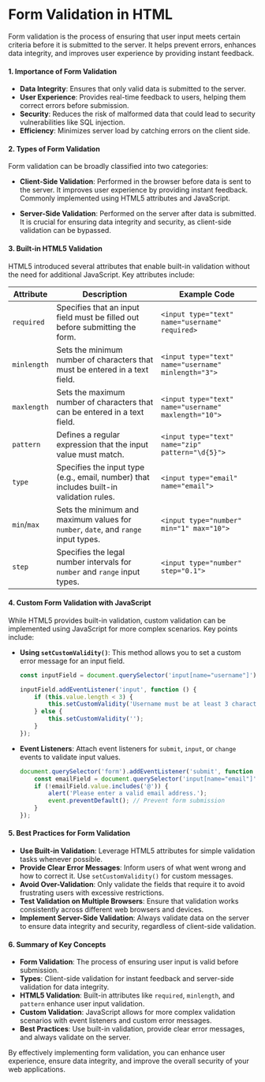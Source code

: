 # Form Validation in HTML

Form validation is the process of ensuring that user input meets certain criteria before it is submitted to the server. It helps prevent errors, enhances data integrity, and improves user experience by providing instant feedback.

#### 1. Importance of Form Validation

- **Data Integrity**: Ensures that only valid data is submitted to the server.
- **User Experience**: Provides real-time feedback to users, helping them correct errors before submission.
- **Security**: Reduces the risk of malformed data that could lead to security vulnerabilities like SQL injection.
- **Efficiency**: Minimizes server load by catching errors on the client side.

#### 2. Types of Form Validation

Form validation can be broadly classified into two categories:

- **Client-Side Validation**: Performed in the browser before data is sent to the server. It improves user experience by providing instant feedback. Commonly implemented using HTML5 attributes and JavaScript.

- **Server-Side Validation**: Performed on the server after data is submitted. It is crucial for ensuring data integrity and security, as client-side validation can be bypassed.

#### 3. Built-in HTML5 Validation

HTML5 introduced several attributes that enable built-in validation without the need for additional JavaScript. Key attributes include:

| Attribute      | Description                                                                                                   | Example Code                                      |
|----------------|---------------------------------------------------------------------------------------------------------------|--------------------------------------------------|
| `required`     | Specifies that an input field must be filled out before submitting the form.                                 | `<input type="text" name="username" required>`  |
| `minlength`    | Sets the minimum number of characters that must be entered in a text field.                                 | `<input type="text" name="username" minlength="3">` |
| `maxlength`    | Sets the maximum number of characters that can be entered in a text field.                                  | `<input type="text" name="username" maxlength="10">` |
| `pattern`      | Defines a regular expression that the input value must match.                                               | `<input type="text" name="zip" pattern="\d{5}">` |
| `type`         | Specifies the input type (e.g., email, number) that includes built-in validation rules.                     | `<input type="email" name="email">`              |
| `min`/`max`    | Sets the minimum and maximum values for `number`, `date`, and `range` input types.                          | `<input type="number" min="1" max="10">`         |
| `step`        | Specifies the legal number intervals for `number` and `range` input types.                                  | `<input type="number" step="0.1">`               |

#### 4. Custom Form Validation with JavaScript

While HTML5 provides built-in validation, custom validation can be implemented using JavaScript for more complex scenarios. Key points include:

- **Using `setCustomValidity()`**: This method allows you to set a custom error message for an input field.

  ```javascript
  const inputField = document.querySelector('input[name="username"]');
  
  inputField.addEventListener('input', function () {
      if (this.value.length < 3) {
          this.setCustomValidity('Username must be at least 3 characters long.');
      } else {
          this.setCustomValidity('');
      }
  });
  ```

- **Event Listeners**: Attach event listeners for `submit`, `input`, or `change` events to validate input values.

  ```javascript
  document.querySelector('form').addEventListener('submit', function (event) {
      const emailField = document.querySelector('input[name="email"]');
      if (!emailField.value.includes('@')) {
          alert('Please enter a valid email address.');
          event.preventDefault(); // Prevent form submission
      }
  });
  ```

#### 5. Best Practices for Form Validation

- **Use Built-in Validation**: Leverage HTML5 attributes for simple validation tasks whenever possible.
- **Provide Clear Error Messages**: Inform users of what went wrong and how to correct it. Use `setCustomValidity()` for custom messages.
- **Avoid Over-Validation**: Only validate the fields that require it to avoid frustrating users with excessive restrictions.
- **Test Validation on Multiple Browsers**: Ensure that validation works consistently across different web browsers and devices.
- **Implement Server-Side Validation**: Always validate data on the server to ensure data integrity and security, regardless of client-side validation.

#### 6. Summary of Key Concepts

- **Form Validation**: The process of ensuring user input is valid before submission.
- **Types**: Client-side validation for instant feedback and server-side validation for data integrity.
- **HTML5 Validation**: Built-in attributes like `required`, `minlength`, and `pattern` enhance user input validation.
- **Custom Validation**: JavaScript allows for more complex validation scenarios with event listeners and custom error messages.
- **Best Practices**: Use built-in validation, provide clear error messages, and always validate on the server.

By effectively implementing form validation, you can enhance user experience, ensure data integrity, and improve the overall security of your web applications.